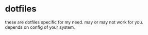 # dotfiles
these are dotfiles specific for my need. may or may not work for you. depends on config of your system.
